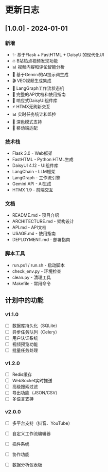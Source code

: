 # 更新日志

## [1.0.0] - 2024-01-01

### 新增
- ✨ 基于Flask + FastHTML + DaisyUI的现代化UI
- 🔥 B站热点视频发现功能
- 📊 视频内容和评论智能分析
- 🤖 基于Gemini的AI提示词生成
- 🎬 VEO视频生成集成
- 🔄 LangGraph工作流状态机
- 📝 完整的API文档和使用指南
- 🎨 响应式DaisyUI组件库
- ⚡ HTMX无刷新交互
- 📊 实时任务统计和监控
- 🌙 深色模式支持
- 📱 移动端适配

### 技术栈
- Flask 3.0 - Web框架
- FastHTML - Python HTML生成
- DaisyUI 4.12 - UI组件库
- LangChain - LLM框架
- LangGraph - 工作流引擎
- Gemini API - AI生成
- HTMX 1.9 - 前端交互

### 文档
- README.md - 项目介绍
- ARCHITECTURE.md - 架构设计
- API.md - API文档
- USAGE.md - 使用指南
- DEPLOYMENT.md - 部署指南

### 脚本工具
- run.ps1 / run.sh - 启动脚本
- check_env.py - 环境检查
- clean.py - 清理工具
- Makefile - 常用命令

## 计划中的功能

### v1.1.0
- [ ] 数据库持久化（SQLite）
- [ ] 异步任务队列（Celery）
- [ ] 用户认证系统
- [ ] 视频预览功能
- [ ] 批量任务处理

### v1.2.0
- [ ] Redis缓存
- [ ] WebSocket实时推送
- [ ] 高级搜索过滤
- [ ] 导出功能（JSON/CSV）
- [ ] 多语言支持

### v2.0.0
- [ ] 多平台支持（抖音、YouTube）
- [ ] 自定义工作流编辑器
- [ ] 插件系统
- [ ] 协作功能
- [ ] 数据分析仪表板

